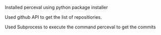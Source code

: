 Installed perceval using python package installer

Used github API to get the list of repositiories.

Used Subprocess to execute the command perceval to get the commits
